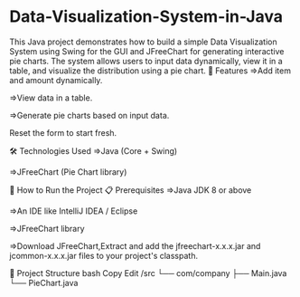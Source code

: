 # Data-Visualization-System-in-Java
This Java project demonstrates how to build a simple Data Visualization System using Swing for the GUI and JFreeChart for generating interactive pie charts. The system allows users to input data dynamically, view it in a table, and visualize the distribution using a pie chart.
🔧 Features
=>Add item and amount dynamically.

=>View data in a table.

=>Generate pie charts based on input data.

Reset the form to start fresh.

🛠️ Technologies Used
=>Java (Core + Swing)

=>JFreeChart (Pie Chart library)

🚀 How to Run the Project
📋 Prerequisites
=>Java JDK 8 or above

=>An IDE like IntelliJ IDEA / Eclipse

=>JFreeChart library

=>Download JFreeChart,Extract and add the jfreechart-x.x.x.jar and jcommon-x.x.x.jar files to your project's classpath.

🧩 Project Structure
bash
Copy
Edit
/src
  └── com/company
        ├── Main.java
        └── PieChart.java
